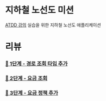 # 지하철 노선도 미션
[ATDD 강의](https://edu.nextstep.camp/c/R89PYi5H) 실습을 위한 지하철 노선도 애플리케이션

# 리뷰

### [🚀 1단계 - 경로 조회 타입 추가](https://github.com/next-step/atdd-subway-fare/pull/288)

### [🚀 2단계 - 요금 조회](https://github.com/next-step/atdd-subway-fare/pull/312)

### [🚀 3단계 - 요금 정책 추가](https://github.com/next-step/atdd-subway-fare/pull/323)
